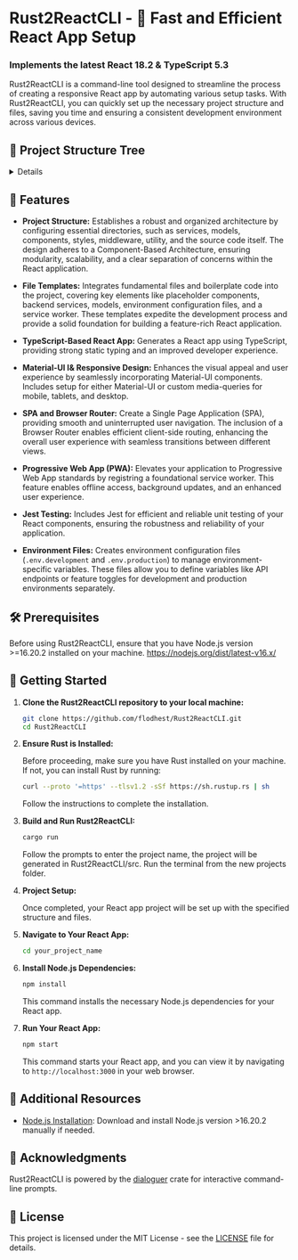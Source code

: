 # Rust2ReactCLI - 🦀 Fast and Efficient React App Setup

### Implements the latest **React 18.2** & **TypeScript 5.3**

Rust2ReactCLI is a command-line tool designed to streamline the process of creating a responsive React app by automating various setup tasks. With Rust2ReactCLI, you can quickly set up the necessary project structure and files, saving you time and ensuring a consistent development environment across various devices.

##  <summary>🌲 Project Structure Tree</summary>

<details>
plaintext
Copy code
project_name/
├── public/
│   ├── index.html
│   ├── manifest.json
│   └── service-worker.js
├── src/
│   ├── Components/
│   │   ├── Home/
│   │   │   ├── Home.tsx
│   │   │   └── Home.test.tsx
│   │   ├── PlaceholderComponent1/
│   │   │   ├── PlaceholderComponent1.tsx
│   │   │   └── PlaceholderComponent1.test.tsx
│   │   └── PlaceholderComponent2/
│   │       ├── PlaceholderComponent2.tsx
│   │       └── PlaceholderComponent2.test.tsx
│   ├── Middleware/
│   │   └── middleware.tsx
│   ├── Models/
│   │   └── PlaceholderModel.tsx
│   ├── Service/
│   │   └── BackendService.ts
│   ├── Styles/
│   │   ├── main.scss
│   │   └── theme.js
│   ├── Utils/
│   │   └── utils.tsx
│   ├── App.tsx
│   └── index.tsx
├── .env.development
├── .env.production
├── .gitignore
├── package.json
├── tsconfig.json
└── webpack.config.js
</details>

## 🚀 Features

- **Project Structure:** Establishes a robust and organized architecture by configuring essential directories, such as services, models, components, styles, middleware, utility, and the source code itself. The design adheres to a Component-Based Architecture, ensuring modularity, scalability, and a clear separation of concerns within the React application.

- **File Templates:** Integrates fundamental files and boilerplate code into the project, covering key elements like placeholder components, backend services, models, environment configuration files, and a service worker. These templates expedite the development process and provide a solid foundation for building a feature-rich React application.

- **TypeScript-Based React App:** Generates a React app using TypeScript, providing strong static typing and an improved developer experience.

- **Material-UI I& Responsive Design:** Enhances the visual appeal and user experience by seamlessly incorporating Material-UI components. Includes setup for either Material-UI or custom media-queries for mobile, tablets, and desktop.

- **SPA and Browser Router:** Create a Single Page Application (SPA), providing smooth and uninterrupted user navigation. The inclusion of a Browser Router enables efficient client-side routing, enhancing the overall user experience with seamless transitions between different views.

- **Progressive Web App (PWA):** Elevates your application to Progressive Web App standards by registring a foundational service worker. This feature enables offline access, background updates, and an enhanced user experience.

- **Jest Testing:** Includes Jest for efficient and reliable unit testing of your React components, ensuring the robustness and reliability of your application.

- **Environment Files:** Creates environment configuration files (`.env.development` and `.env.production`) to manage environment-specific variables. These files allow you to define variables like API endpoints or feature toggles for development and production environments separately.


## 🛠 Prerequisites

Before using Rust2ReactCLI, ensure that you have Node.js version >=16.20.2 installed on your machine. https://nodejs.org/dist/latest-v16.x/

## 🏁 Getting Started

1. **Clone the Rust2ReactCLI repository to your local machine:**

    ```bash
    git clone https://github.com/flodhest/Rust2ReactCLI.git
    cd Rust2ReactCLI
    ```

2. **Ensure Rust is Installed:**

    Before proceeding, make sure you have Rust installed on your machine. If not, you can install Rust by running:

    ```bash
    curl --proto '=https' --tlsv1.2 -sSf https://sh.rustup.rs | sh
    ```

    Follow the instructions to complete the installation.

3. **Build and Run Rust2ReactCLI:**

    ```bash
    cargo run
    ```

    Follow the prompts to enter the project name, the project will be generated in Rust2ReactCLI/src. Run the terminal from the new projects folder. 

4. **Project Setup:**

    Once completed, your React app project will be set up with the specified structure and files.

5. **Navigate to Your React App:**

    ```bash
    cd your_project_name
    ```

6. **Install Node.js Dependencies:**

    ```bash
    npm install
    ```

    This command installs the necessary Node.js dependencies for your React app.

7. **Run Your React App:**

    ```bash
    npm start
    ```

    This command starts your React app, and you can view it by navigating to `http://localhost:3000` in your web browser.

## 🚧 Additional Resources

- [Node.js Installation](https://nodejs.org/dist/latest-v16.x/): Download and install Node.js version >16.20.2 manually if needed.

## 🙏 Acknowledgments

Rust2ReactCLI is powered by the [dialoguer](https://crates.io/crates/dialoguer) crate for interactive command-line prompts.

## 📄 License

This project is licensed under the MIT License - see the [LICENSE](LICENSE) file for details.
